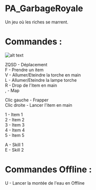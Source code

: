 ﻿# PA_GarbageRoyale
Un jeu où les riches se marrent.   
# Commandes :

![alt text](http://garbage-royale.heolia.eu/files/img/MapKeyboard.png)

ZQSD - Déplacement   
F - Prendre un item    
V - Allumer/Eteindre la torche en main    
L - Allumer/Eteindre la lampe torche    
R - Drop de l'item en main    
, - Map   
   
Clic gauche - Frapper    
Clic droite - Lancer l'item en main   
   
1 - Item 1   
2 - Item 2   
3 - Item 3   
4 - Item 4   
5 - Item 5    
    
A - Skill 1   
E - Skill 2   

# Commandes Offline :   
U - Lancer la montée de l'eau en Offline   

